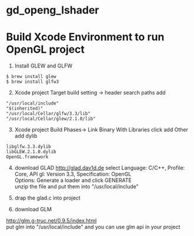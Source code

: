 # gd_openg_lshader

# Build Xcode Environment to run OpenGL project
1. Install GLEW and GLFW
``` Shell
$ brew install glew
$ brew install glfw3
```
2. Xcode project Target build setting -> header search paths add
``` Config
"/usr/local/include"
"$(inherited)"
"/usr/local/Cellar/glfw/3.3/lib"
"/usr/local/Cellar/glew/2.1.0/lib"
```
3. Xcode project Build Phases-> Link Binary With Libraries click add Other <br> 
add dylib
``` Config
libglfw.3.3.dylib
libGLEW.2.1.0.dylib
OpenGL.framework
```
4. download GLAD
http://glad.dav1d.de
select Language: C/C++, Profile: Core, API gl: Version 3.3, Specification: OpenGL <br> Options: Generate a loader and click GENERATE <br> unzip the file and put them into "/usr/local/include"

5. drap the glad.c into project

6. download GLM

http://glm.g-truc.net/0.9.5/index.html <br> put glm into "/usr/local/include" and you can use glm api in your project


